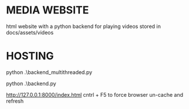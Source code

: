 # MEDIA WEBSITE
html website with a python backend for playing videos stored in docs/assets/videos

# HOSTING 
python .\backend_multithreaded.py

python .\backend.py

http://127.0.0.1:8000/index.html
cntrl + F5 to force browser un-cache and refresh
